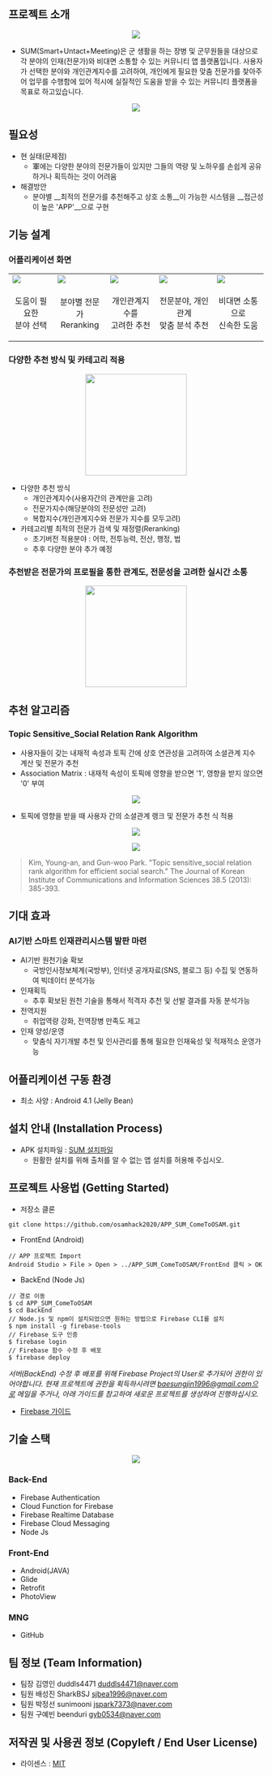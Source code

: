 ## 프로젝트 소개
<p align="center"><img src="/DocsImages/mainLogo2.png"></p>

- SUM(Smart+Untact+Meeting)은 군 생활을 하는 장병 및 군무원들을 대상으로 각 분야의 인재(전문가)와 비대면 소통할 수 있는 커뮤니티 앱 플랫폼입니다. 사용자가 선택한 분야와 개인관계지수를 고려하여, 개인에게 필요한 맞춤 전문가를 찾아주어 업무를 수행함에 있어 적시에 실질적인 도움을 받을 수 있는 커뮤니티 플랫폼을 목표로 하고있습니다. 

<a href="https://youtu.be/_ZvgSkNEopI"><p align="center"><img src="/DocsImages/video.PNG"></p></a>

## 필요성
* 현 실태(문제점)
  * 軍에는 다양한 분야의 전문가들이 있지만 그들의 역량 및 노하우를 손쉽게 공유하거나 획득하는 것이 어려움
* 해결방안
  * 분야별 __최적의 전문가를 추천해주고 상호 소통__이 가능한 시스템을 __접근성이 높은 'APP'__으로 구현


## 기능 설계

### 어플리케이션 화면
<table>
  <tbody>
    <tr>
      <td><img src="/DocsImages/1.jpg"></td>
      <td><img src="/DocsImages/2.jpg"></td>
      <td><img src="/DocsImages/3.jpg"></td>
      <td><img src="/DocsImages/4.jpg"></td>
      <td><img src="/DocsImages/5.jpg"></td>
    </tr>
    <tr>
      <td><p align="center">도움이 필요한 <br> 분야 선택</p></td>
      <td><p align="center">분야별 전문가 <br> Reranking</p></td>
      <td><p align="center">개인관계지수를 <br> 고려한 추천</p></td>
      <td><p align="center">전문분야, 개인관계 <br> 맞춤 분석 추천</p></td>
      <td><p align="center">비대면 소통으로 <br> 신속한 도움</p></td>
    </tr>
  </tbody>
</table>

### 다양한 추천 방식 및 카테고리 적용

<p align="center"><img width="200" src="/DocsImages/CPA1.jpg"></p>

* 다양한 추천 방식
  * 개인관계지수(사용자간의 관계만을 고려)
  * 전문가지수(해당분야의 전문성만 고려)
  * 복합지수(개인관계지수와 전문가 지수를 모두고려)
* 카테고리별 최적의 전문가 검색 및 재정렬(Reranking)
  * 초기버전 적용분야 : 어학, 전투능력, 전산, 행정, 법
  * 추후 다양한 분야 추가 예정
  
### 추천받은 전문가의 프로필을 통한 관계도, 전문성을 고려한 실시간 소통
<p align="center"><img width="200" src="/DocsImages/CPA2.png"></p>

## 추천 알고리즘
### Topic Sensitive_Social Relation Rank Algorithm
* 사용자들이 갖는 내재적 속성과 토픽 간에 상호 연관성을 고려하여 소셜관계 지수 계산 및 전문가 추천
* Association Matrix : 내재적 속성이 토픽에 영향을 받으면 '1', 영향을 받지 않으면 '0' 부여
<p align="center"><img src="/DocsImages/mat.PNG"></p>

* 토픽에 영향을 받을 때 사용자 간의 소셜관계 랭크 및 전문가 추천 식 적용
<p align="center"><img src="/DocsImages/sick.PNG"></p>
<p align="center"><img src="/DocsImages/algor.png"></p>

> Kim, Young-an, and Gun-woo Park. "Topic sensitive_social relation rank algorithm for efficient social search." The Journal of Korean Institute of Communications and Information Sciences 38.5 (2013): 385-393.

## 기대 효과
### AI기반 스마트 인재관리시스템 발판 마련
* AI기반 원천기술 확보
  * 국방인사정보체계(국방부), 인터넷 공개자료(SNS, 블로그 등) 수집 및 연동하여 빅데이터 분석가능
* 인재획득
  * 추후 확보된 원천 기술을 통해서 적격자 추천 및 선발 결과를 자동 분석가능
* 전역지원
  * 취업역량 강화, 전역장병 만족도 제고
* 인재 양성/운영
  * 맞춤식 자기개발 추천 및 인사관리를 통해 필요한 인재육성 및 적재적소 운영가능

## 어플리케이션 구동 환경
* 최소 사양 : Android 4.1 (Jelly Bean)

## 설치 안내 (Installation Process)
* APK 설치파일  : <a href="/Installation_SUM.apk" download>SUM 설치파일</a>
  * 원활한 설치를 위해 출처를 알 수 없는 앱 설치를 허용해 주십시오.

## 프로젝트 사용법 (Getting Started)
* 저장소 클론
```
git clone https://github.com/osamhack2020/APP_SUM_ComeToOSAM.git
```
* FrontEnd (Android)
```
// APP 프로젝트 Import
Android Studio > File > Open > ../APP_SUM_ComeToOSAM/FrontEnd 클릭 > OK
```
* BackEnd (Node Js)
```
// 경로 이동
$ cd APP_SUM_ComeToOSAM
$ cd BackEnd
// Node.js 및 npm이 설치되었으면 원하는 방법으로 Firebase CLI를 설치
$ npm install -g firebase-tools
// Firebase 도구 인증
$ firebase login
// Firebase 함수 수정 후 배포
$ firebase deploy
```
_서버(BackEnd) 수정 후 배포를 위해 Firebase Project의 User로 추가되어 권한이 있어야합니다. 현재 프로젝트에 권한을 획득하시려면 baesungjin1996@gmail.com으로 메일을 주거나, 아래 가이드를 참고하여 새로운 프로젝트를 생성하여 진행하십시오._
* [Firebase 가이드](https://firebase.google.com/docs/guides)


## 기술 스택
<p align="center"><img src="/DocsImages/STACK.PNG"></p>

### Back-End
* Firebase Authentication
* Cloud Function for Firebase
* Firebase Realtime Database
* Firebase Cloud Messaging
* Node Js

### Front-End
* Android(JAVA)
* Glide
* Retrofit
* PhotoView

### MNG
* GitHub

## 팀 정보 (Team Information)
- 팀장 김영인 duddls4471 duddls4471@naver.com
- 팀원 배성진 SharkBSJ sjbea1996@naver.com
- 팀원 박정선 sunimooni jspark7373@naver.com
- 팀원 구예빈 beenduri gyb0534@naver.com

## 저작권 및 사용권 정보 (Copyleft / End User License)
* 라이센스 : <a href="/LICENSE.md">MIT</a>
